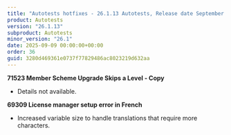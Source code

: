 ```yaml
---
title: "Autotests hotfixes - 26.1.13 Autotests, Release date September 9, 2025 - Hotfixes"
product: Autotests
version: "26.1.13"
subproduct: Autotests
minor_version: "26.1"
date: 2025-09-09 00:00:00+00:00
order: 36
guid: 3280d469361e0737f77829486ac8023219d632aa
---
```


<div><strong>71523 Member Scheme Upgrade Skips a Level - Copy</strong>
<ul><li>Details not available.</li></ul>
<strong>69309 License manager setup error in French</strong>
<ul><li>Increased variable size to handle translations that require more characters.</li></ul></div>
